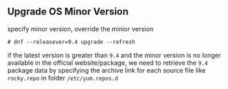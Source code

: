 ## Upgrade OS Minor Version

specify minor version, override the minior version

```
# dnf --releasever=9.4 upgrade --refresh
```

if the latest version is greater than `9.4` and the minor version is no longer available in the official website/package, we need to retrieve the `9.4` package data by specifying the archive link for each source file like `rocky.repo` in folder `/etc/yum.repos.d`
